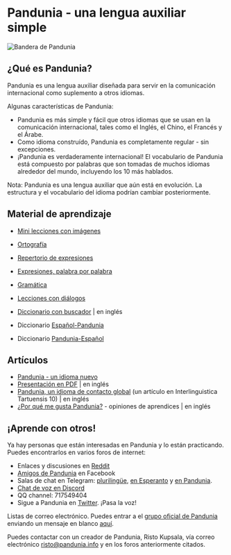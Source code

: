 Pandunia - una lengua auxiliar simple
==================================

![](http://www.pandunia.info/bander/bander.png "Bandera de Pandunia")

## ¿Qué es Pandunia?

Pandunia es una lengua auxiliar diseñada para servir en la comunicación internacional como suplemento a otros idiomas.

Algunas características de Pandunia:

- Pandunia es más simple y fácil que otros idiomas que se usan en la comunicación internacional, tales como el Inglés, el Chino, el Francés y el Árabe.
- Como idioma construído, Pandunia es completamente regular - sin excepciones.
- ¡Pandunia es verdaderamente internacional! El vocabulario de Pandunia está compuesto por palabras que son tomadas de muchos idiomas alrededor del mundo, incluyendo los 10 más hablados.


Nota: Pandunia es una lengua auxiliar que aún está en evolución. La estructura y el vocabulario del idioma podrían cambiar posteriormente.


## Material de aprendizaje

- [Mini lecciones con imágenes](http://www.pandunia.info/pandunia/mini_darse.html)
- [Ortografía](abc.md)
- [Repertorio de expresiones](fraze.md)
- [Expresiones, palabra por palabra](loga_na_loga.md)
- [Gramática](kanun.md)
- [Lecciones con diálogos](darse.md)

- [Diccionario con buscador](tiddly.html) | en inglés
- Diccionario [Español-Pandunia](español-pandunia.md)
- Diccionario [Pandunia-Español](pandunia-español.md)

## Artículos

- [Pandunia - un idioma nuevo](dunia_pijin.md)
- [Presentación en PDF](Pandunia-presentation.pdf) | en inglés
- [Pandunia, un idioma de contacto global](http://www.pandunia.info/makala/Pandunia_in_Interlinguistica_Tartuensis_10.pdf) (un artículo en Interlinguistica Tartuensis 10) | en inglés
- [¿Por qué me gusta Pandunia?](http://www.pandunia.info/makala/Why_do_I_like_Pandunia.pdf) - opiniones de aprendices | en inglés

## ¡Aprende con otros!

Ya hay personas que están interesadas en Pandunia y lo están practicando. Puedes encontrarlos en varios foros de internet: 

- Enlaces y discusiones en [Reddit](https://www.reddit.com/r/pandunia/)
- [Amigos de Pandunia](http://www.facebook.com/groups/pandunia) en Facebook
- Salas de chat en Telegram: [plurilingüe](https://t.me/joinchat/AAAAAEPVsifmS6xRLAlxVA), [en Esperanto](https://telegram.me/joinchat/APGe_EEjdrXFNPU02vKWSg) y [en Pandunia](https://t.me/joinchat/AAAAAENlKqzlMtGkrmf5rg).
- [Chat de voz en Discord](https://discord.gg/uk36mn8)
- QQ channel: 717549404
- Sigue a Pandunia en [Twitter](https://twitter.com/pandunia_). ¡Pasa la voz!


Listas de correo electrónico. Puedes entrar a el [grupo oficial de Pandunia](https://groups.yahoo.com/neo/groups/pandunia/info) enviando un mensaje en blanco [aquí](mailto:pandunia-subscribe@yahoogroups.com).


Puedes contactar con un creador de Pandunia, Risto Kupsala, vía correo electrónico [risto@pandunia.info](mailto:risto@pandunia.info) y en los foros anteriormente citados.

